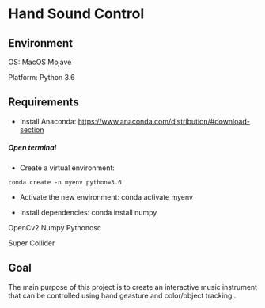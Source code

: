 # Hand Sound Control

## Environment

OS: MacOS Mojave

Platform: Python 3.6

## Requirements

* Install Anaconda: https://www.anaconda.com/distribution/#download-section

##### Open terminal

* Create a virtual environment: 

```conda create -n myenv python=3.6```

- Activate the new environment: conda activate myenv

- Install dependencies: conda install numpy



OpenCv2
Numpy
Pythonosc

Super Collider

## Goal
The main purpose of this project is to create an interactive music instrument that can be controlled using hand geasture and color/object tracking .




